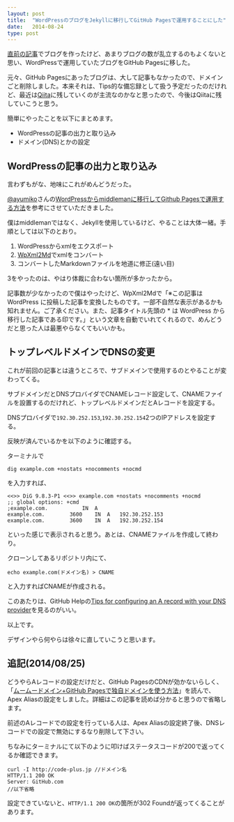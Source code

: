 ```yaml
---
layout: post
title:  "WordPressのブログをJekyllに移行してGitHub Pagesで運用することにした"
date:   2014-08-24
type: post
---
```


[直前の記事](/jekyll-gh-pages/)でブログを作ったけど、あまりブログの数が乱立するのもよくないと思い、WordPressで運用していたブログをGitHub Pagesに移した。

元々、GitHub Pagesにあったブログは、大して記事もなかったので、ドメインごと削除しました。本来それは、Tips的な備忘録として扱う予定だったのだけれど、最近は[Qiita](http://qiita.com/)に残していくのが主流なのかなと思ったので、今後はQiitaに残していこうと思う。

簡単にやったことを以下にまとめます。

- WordPressの記事の出力と取り込み
- ドメイン(DNS)とかの設定

## WordPressの記事の出力と取り込み

言わずもがな、地味にこれがめんどうだった。

[@ayumiko](https://twitter.com/ayumiko)さんの[WordPressからmiddlemanに移行してGithub Pagesで運用する方法](http://camuro.org/blog/2013/09/renewal.html)を参考にさせていただきました。

僕はmiddlemanではなく、Jekyllを使用しているけど、やることは大体一緒。手順としては以下のとおり。

1. WordPressからxmlをエクスポート
2. [WpXml2Md](https://github.com/komasaru/WpXml2Md)でxmlをコンバート
3. コンバートしたMarkdownファイルを地道に修正(遠い目)

3をやったのは、やはり体裁に合わない箇所が多かったから。

記事数が少なかったので僕はやったけど、WpXml2Mdで「※この記事は WordPress に投稿した記事を変換したものです。一部不自然な表示があるかも知れません。ご了承ください。また、記事タイトル先頭の * は WordPress から移行した記事である印です。」という文章を自動でいれてくれるので、めんどうだと思った人は最悪やらなくてもいいかも。

## トップレベルドメインでDNSの変更

これが前回の記事とは違うところで、サブドメインで使用するのとやることが変わってくる。

サブドメインだとDNSプロバイダでCNAMEレコード設定して、CNAMEファイルを設置するのだけれど、トップレベルドメインだとAレコードを設定する。

DNSプロバイダで`192.30.252.153`,`192.30.252.154`2つのIPアドレスを設定する。

反映が済んでいるかを以下のように確認する。

ターミナルで

	dig example.com +nostats +nocomments +nocmd

を入力すれば、

	<<>> DiG 9.8.3-P1 <<>> example.com +nostats +nocomments +nocmd
	;; global options: +cmd
	;example.com.			IN	A
	example.com.		3600	IN	A	192.30.252.153
	example.com.		3600	IN	A	192.30.252.154

といった感じで表示されると思う。あとは、CNAMEファイルを作成して終わり。

クローンしてあるリポジトリ内にて、

	echo example.com(ドメイン名) > CNAME

と入力すればCNAMEが作成される。

このあたりは、GitHub Helpの[Tips for configuring an A record with your DNS provider](https://help.github.com/articles/tips-for-configuring-an-a-record-with-your-dns-provider)を見るのがいい。

以上です。

デザインやら何やらは徐々に直していこうと思います。

## 追記(2014/08/25)

どうやらAレコードの設定だけだと、GitHub PagesのCDNが効かないらしく、
「[ムームードメイン+GitHub Pagesで独自ドメインを使う方法](http://hamasyou.com/blog/2014/03/05/github-pages-custom-domain/)」を読んで、Apex Aliasの設定をしました。詳細はこの記事を読めば分かると思うので省略します。

前述のAレコードでの設定を行っている人は、Apex Aliasの設定終了後、DNSレコードでの設定で無効にするなり削除して下さい。

ちなみにターミナルにて以下のように叩けばステータスコードが200で返ってくるか確認できます。

	curl -I http://code-plus.jp //ドメイン名
	HTTP/1.1 200 OK
	Server: GitHub.com
	//以下省略

設定できていないと、`HTTP/1.1 200 OK`の箇所が302 Foundが返ってくることがあります。